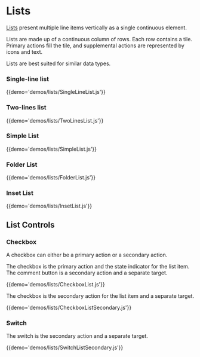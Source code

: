 # Lists

[Lists](https://material.google.com/components/lists.html) present multiple line items vertically as a single continuous element.

Lists are made up of a continuous column of rows. Each row contains a tile. Primary actions fill the tile, and supplemental actions are represented by icons and text.

Lists are best suited for similar data types.

### Single-line list

{{demo='demos/lists/SingleLineList.js'}}

### Two-lines list

{{demo='demos/lists/TwoLinesList.js'}}

### Simple List

{{demo='demos/lists/SimpleList.js'}}

### Folder List

{{demo='demos/lists/FolderList.js'}}

### Inset List

{{demo='demos/lists/InsetList.js'}}

## List Controls

### Checkbox

A checkbox can either be a primary action or a secondary action.

The checkbox is the primary action and the state indicator for the list item. The comment button is a secondary action and a separate target.

{{demo='demos/lists/CheckboxList.js'}}

The checkbox is the secondary action for the list item and a separate target.

{{demo='demos/lists/CheckboxListSecondary.js'}}

### Switch

The switch is the secondary action and a separate target.

{{demo='demos/lists/SwitchListSecondary.js'}}
